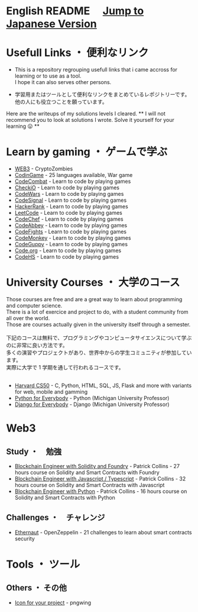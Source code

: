 <!-- @format -->

# English README 　[Jump to Japanese Version](#japanese)

# Usefull Links ・ 便利なリンク

- This is a repository regrouping usefull links that i came accross for learning or to use as a tool. <br /> I hope it can also serves other persons.

- 学習用またはツールとして便利なリンクをまとめているレポジトリーです。<br />他の人にも役立つことを願っています。

Here are the writeups of my solutions levels I cleared.
** I will not recommend you to look at solutions I wrote. Solve it yourself for your learning 😛 **

# Learn by gaming ・ ゲームで学ぶ

- [WEB3](https://cryptozombies.io/) - CryptoZombies
- [CodinGame](https://www.codingame.com/start) - 25 languages available, War game
- [CodeCombat](https://codecombat.com/) - Learn to code by playing games
- [CheckiO](https://checkio.org/) - Learn to code by playing games
- [CodeWars](https://www.codewars.com/) - Learn to code by playing games
- [CodeSignal](https://codesignal.com/) - Learn to code by playing games
- [HackerRank](https://www.hackerrank.com/) - Learn to code by playing games
- [LeetCode](https://leetcode.com/) - Learn to code by playing games
- [CodeChef](https://www.codechef.com/) - Learn to code by playing games
- [CodeAbbey](https://www.codeabbey.com/) - Learn to code by playing games
- [CodeFights](https://codefights.com/) - Learn to code by playing games
- [CodeMonkey](https://www.codemonkey.com/) - Learn to code by playing games
- [CodeGuppy](https://codeguppy.com/) - Learn to code by playing games
- [Code.org](https://code.org/) - Learn to code by playing games
- [CodeHS](https://codehs.com/) - Learn to code by playing games

# University Courses ・ 大学のコース

Those courses are free and are a great way to learn about programming and computer science. <br />
There is a lot of exercice and project to do, with a student community from all over the world. <br />
Those are courses actually given in the university itself through a semester. <br /><br />
下記のコースは無料で、プログラミングやコンピュータサイエンスについて学ぶのに非常に良い方法です。<br />
多くの演習やプロジェクトがあり、世界中からの学生コミュニティが参加しています。<br />
実際に大学で 1 学期を通して行われるコースです。<br /><br />

- [Harvard CS50](https://cs50.harvard.edu/x/2024/) - C, Python, HTML, SQL, JS, Flask and more with variants for web, mobile and gamming
- [Python for Everybody](https://www.py4e.com/) - Python (Michigan University Professor)
- [Django for Everybody](https://www.dj4e.com/) - Django (Michigan University Professor)

# Web3

## Study ・　勉強

- [Blockchain Engineer with Solidity and Foundry](https://github.com/Cyfrin/foundry-full-course-f23) - Patrick Collins - 27 hours course on Solidity and Smart Contracts with Foundry
- [Blockchain Engineer with Javascript / Typescript](https://github.com/smartcontractkit/full-blockchain-solidity-course-js) - Patrick Collins - 32 hours course on Solidity and Smart Contracts with Javascript
- [Blockchain Engineer with Python](https://www.freecodecamp.org/news/learn-solidity-blockchain-and-smart-contracts-in-a-free/) - Patrick Collins - 16 hours course on Solidity and Smart Contracts with Python

## Challenges ・　チャレンジ

- [Ethernaut](https://ethernaut.openzeppelin.com/) - OpenZeppelin - 21 challenges to learn about smart contracts security

# Tools ・ ツール

## Others ・ その他

- [Icon for your project](https://www.pngwing.com/) - pngwing
